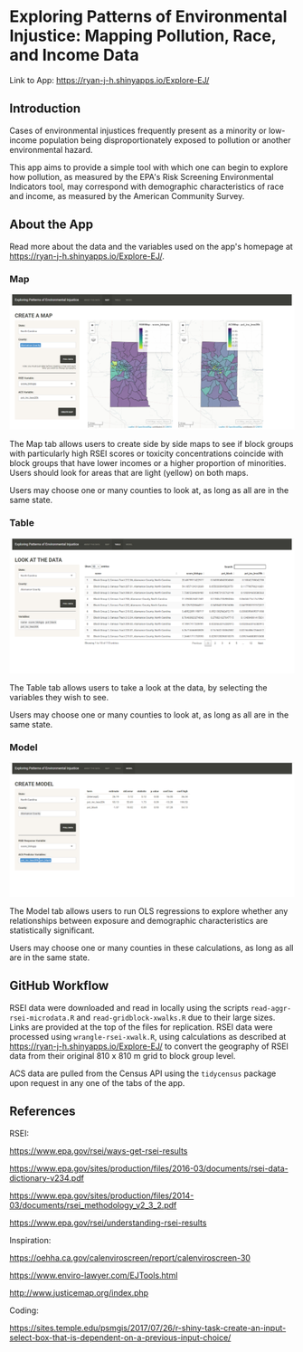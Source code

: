 # Exploring Patterns of Environmental Injustice: Mapping Pollution, Race, and Income Data

Link to App: https://ryan-j-h.shinyapps.io/Explore-EJ/ 

## Introduction

Cases of environmental injustices frequently present as a minority or low-income 
population being disproportionately exposed to pollution or another 
environmental hazard.

This app aims to provide a simple tool with which one can begin to explore how 
pollution, as measured by the EPA's Risk Screening Environmental Indicators 
tool, may correspond with demographic characteristics of race and income, as 
measured by the American Community Survey.

## About the App

Read more about the data and the variables used on the app's homepage at 
https://ryan-j-h.shinyapps.io/Explore-EJ/.

### Map

![](images/map.png)

The Map tab allows users to create side by side maps to see if block groups with 
particularly high RSEI scores or toxicity concentrations coincide with block 
groups that have lower incomes or a higher proportion of minorities. Users 
should look for areas that are light (yellow) on both maps.

Users may choose one or many counties to look at, as long as all are in the same 
state.

### Table

![](images/table.png)

The Table tab allows users to take a look at the data, by selecting the 
variables they wish to see.

Users may choose one or many counties to look at, as long as all are in the same 
state.

### Model

![](images/model.png)

The Model tab allows users to run OLS regressions to explore whether any 
relationships between exposure and demographic characteristics are 
statistically significant.

Users may choose one or many counties in these calculations, as long as all are 
in the same state.

## GitHub Workflow

RSEI data were downloaded and read in locally using the scripts 
`read-aggr-rsei-microdata.R` and `read-gridblock-xwalks.R` due to their large 
sizes. Links are provided at the top of the files for replication. RSEI data
were processed using `wrangle-rsei-xwalk.R`, using calculations as described at
https://ryan-j-h.shinyapps.io/Explore-EJ/ to convert the geography of RSEI data 
from their original 810 x 810 m grid to block group level.

ACS data are pulled from the Census API using the `tidycensus` package upon 
request in any one of the tabs of the app.

## References

RSEI:

https://www.epa.gov/rsei/ways-get-rsei-results

https://www.epa.gov/sites/production/files/2016-03/documents/rsei-data-dictionary-v234.pdf

https://www.epa.gov/sites/production/files/2014-03/documents/rsei_methodology_v2_3_2.pdf

https://www.epa.gov/rsei/understanding-rsei-results


Inspiration:

https://oehha.ca.gov/calenviroscreen/report/calenviroscreen-30

https://www.enviro-lawyer.com/EJTools.html

http://www.justicemap.org/index.php


Coding:

https://sites.temple.edu/psmgis/2017/07/26/r-shiny-task-create-an-input-select-box-that-is-dependent-on-a-previous-input-choice/
